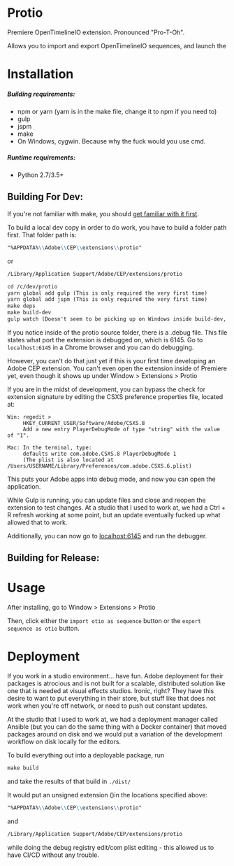 Protio
========
Premiere OpenTimelineIO extension. Pronounced "Pro-T-Oh".

Allows you to import and export OpenTimelineIO sequences, and launch the 

Installation
=============
##### Building requirements:

 - npm or yarn (yarn is in the make file, change it to npm if you need to)
 - gulp
 - jspm
 - make
 - On Windows, cygwin. Because why the fuck would you use cmd.
 
##### Runtime requirements:

 - Python 2.7/3.5+
 

## Building For Dev:

If you're not familiar with make, you should [get familiar with it first](https://www.gnu.org/software/make/#content).

To build a local dev copy in order to do work, you have to build a folder path first. That folder path is:

```markdown
"%APPDATA%\\Adobe\\CEP\\extensions\\protio"
```

or 

```markdown
/Library/Application Support/Adobe/CEP/extensions/protio
```


```markdown
cd /c/dev/protio
yarn global add gulp (This is only required the very first time)
yarn global add jspm (This is only required the very first time)
make deps
make build-dev
gulp watch (Doesn't seem to be picking up on Windows inside build-dev, need to look into this).
```

If you notice inside of the protio source folder, there is a .debug file. This file states what port the extension
is debugged on, which is 6145. Go to `localhost:6145` in a Chrome browser and you can do debugging.

However, you can't do that just yet if this is your first time developing an Adobe CEP extension. You can't even open the
extension inside of Premiere yet, even though it shows up under Window > Extensions > Protio

If you are in the midst of development, you can bypass the check for extension signature by editing the CSXS preference
properties file, located at:

```
Win: regedit >
     HKEY_CURRENT_USER/Software/Adobe/CSXS.8
     Add a new entry PlayerDebugMode of type "string" with the value of "1".
```

```
Mac: In the terminal, type: 
     defaults write com.adobe.CSXS.8 PlayerDebugMode 1
     (The plist is also located at /Users/USERNAME/Library/Preferences/com.adobe.CSXS.6.plist)
```

This puts your Adobe apps into debug mode, and now you can open the application.

While Gulp is running, you can update files and close and reopen the extension to test changes. At a studio that I used
to work at, we had a Ctrl + R refresh working at some point, but an update eventually fucked up what allowed that to work.

Additionally, you can now go to [localhost:6145](http://localhost:6145) and run the debugger.

## Building for Release:


Usage
======
After installing, go to Window > Extensions > Protio

Then, click either the `import otio as sequence` button or the `export sequence as otio` button.


Deployment
===========
If you work in a studio environment... have fun. Adobe deployment for their packages is atrocious
and is not built for a scalable, distributed solution like one that is needed at visual effects studios. 
Ironic, right? They have this desire to want to put everything in their store, but stuff like that does not
work when you're off network, or need to push out constant updates.

At the studio that I used to work at, we had a deployment manager called Ansible (but you can do the same thing
with a Docker container) that moved packages around on disk and we would put a variation of the development 
workflow on disk locally for the editors. 

To build everything out into a deployable package, run 

```markdown
make build
```

and take the results of that build in `./dist/`

It would put an unsigned extension ()in the locations specified above:

```markdown
"%APPDATA%\\Adobe\\CEP\\extensions\\protio"
``` 

and 

```markdown
/Library/Application Support/Adobe/CEP/extensions/protio
```

while doing the debug registry edit/com plist editing - this allowed us to have CI/CD without any trouble.


